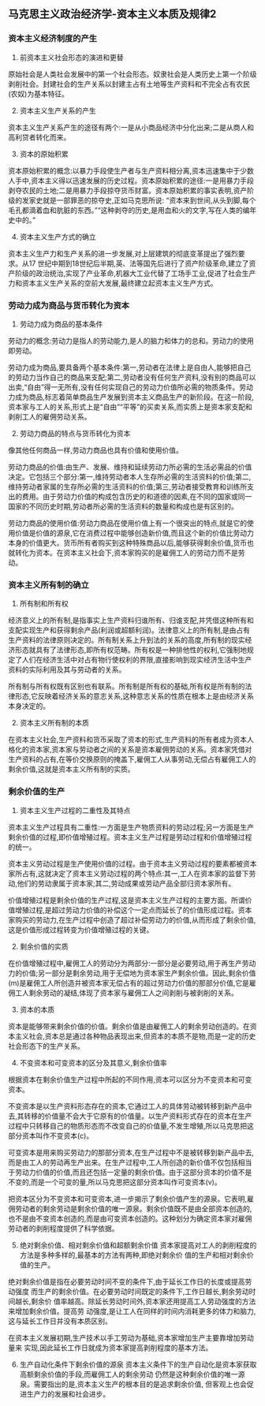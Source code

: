 ## 马克思主义政治经济学-资本主义本质及规律2

### 资本主义经济制度的产生

1. 前资本主义社会形态的演进和更替

原始社会是人类社会发展中的第一个社会形态。奴隶社会是人类历史上第一个阶级剥削社会。封建社会的生产关系以封建主占有土地等生产资料和不完全占有农民(农奴)为基本特征。

2. 资本主义生产关系的产生

资本主义生产关系产生的途径有两个:一是从小商品经济中分化出来;二是从商人和高利贷者转化而来。

3. 资本的原始积累

资本原始积累的概念:以暴力手段使生产者与生产资料相分离,资本迅速集中于少数人手中,资本主义得以迅速发展的历史过程。资本原始积累的途径:一是用暴力手段剥夺农民的土地;二是用暴力手段掠夺货币财富。资本原始积累的事实表明,资产阶级的发家史就是一部罪恶的掠夺史,正如马克思所说:
“资本来到世间,从头到脚,每个毛孔都滴着血和肮脏的东西。”“这种剥夺的历史,是用血和火的文字,写在人类的编年史中的。”

4. 资本主义生产方式的确立

资本主义生产力和生产关系的进一步发展,对上层建筑的彻底变革提出了强烈要求。从17 世纪中期到18世纪后半期,英、法等国先后进行了资产阶级革命,建立了资产阶级的政治统治,实现了产业革命,机器大工业代替了工场手工业,促进了社会生产力和资本主义生产关系的空前大发展,最终建立起资本主义生产方式。

### 劳动力成为商品与货币转化为资本

1. 劳动力成为商品的基本条件

劳动力的概念:劳动力是指人的劳动能力,是人的脑力和体力的总和。劳动力的使用即劳动。

劳动力成为商品,要具备两个基本条件:第一,劳动者在法律上是自由人,能够把自己的劳动力当作自己的商品来支配;第二,劳动者没有任何生产资料,没有别的商品可以出卖,“自由”得一无所有,没有任何实现自己的劳动力价值所必需的物质条件。劳动力成为商品,标志着简单商品生产发展到资本主义商品生产的新阶段。在这一阶段,资本家与工人的关系,形式上是“自由”“平等”的买卖关系,而实质上是资本家支配和剥削工人的雇佣劳动关系。

2. 劳动力商品的特点与货币转化为资本

像其他任何商品一样,劳动力商品也具有价值和使用价值。

劳动力商品的价值:由生产、发展、维持和延续劳动力所必需的生活必需品的价值决定。它包括三个部分:第一,维持劳动者本人生存所必需的生活资料的价值;第二,维持劳动者家属的生存所必需的生活资料的价值;第三,劳动者接受教育和训练所支出的费用。由于劳动力价值的构成包含历史的和道德的因素,在不同的国家或同一国家的不同历史时期,劳动者所必需的生活资料的数量和构成也是有区别的。

劳动力商品的使用价值:劳动力商品在使用价值上有一个很突出的特点,就是它的使用价值是价值的源泉,它在消费过程中能够创造新价值,而且这个新的价值比劳动力本身的价值更大。货币所有者购买到这种特殊商品以后,能够获得剩余价值,货币也就转化为资本。在资本主义社会下,资本家购买的是雇佣工人的劳动力而不是劳动。

### 资本主义所有制的确立

1. 所有制和所有权

经济意义上的所有制,是指事实上生产资料归谁所有、归谁支配,并凭借这种所有和支配实现生产和获得剩余产品(利润或超额利润)。法律意义上的所有制,是由占有生产资料的法律原则决定的。所有制关系上升到法的关系的高度,所有制的现实经济形态就具有了法律形态,即所有权范畴。所有权是一种排他性的权利,它强制地规定了人们在经济生活中对占有物行使权利的界限,直接影响到现实经济生活中生产资料的实际利用及其与劳动者的关系。

所有制与所有权既有区别也有联系。所有制是所有权的基础,所有权是所有制的法律形态,它反映着经济关系的意志关系,这种意志关系的性质在根本上是由经济关系本身决定的。

2. 资本主义所有制的本质

在资本主义社会,生产资料和货币采取了资本的形式,生产资料的所有者成为资本人格化的资本家,资本家与劳动者之间的关系是资本雇佣劳动的关系。资本家凭借对生产资料的占有,在等价交换原则的掩盖下,雇佣工人从事劳动,无偿占有雇佣工人的剩余价值,这就是资本主义所有制的实质。

### 剩余价值的生产

1. 资本主义生产过程的二重性及其特点

资本主义生产过程具有二重性:一方面是生产物质资料的劳动过程;另一方面是生产剩余价值的过程,即价值增殖过程。资本主义生产过程是劳动过程和价值增殖过程的统一。

资本主义劳动过程是生产使用价值的过程。由于资本主义劳动过程的要素都被资本家所占有,这就决定了资本主义劳动过程的两个特点:其一,工人在资本家的监督下劳动,他们的劳动隶属于资本家;其二,劳动成果或劳动产品全部归资本家所有。

价值增殖过程是剩余价值的生产过程,这是资本主义生产过程的主要方面。所谓价值增殖过程,是超过劳动力价值的补偿这个一定点而延长了的价值形成过程。资本家购买的劳动力,在生产过程中创造了超过补偿劳动力的价值,从而形成了剩余价值,这是价值形成过程转变为价值增殖过程的关键。

2. 剩余价值的实质

在价值增殖过程中,雇佣工人的劳动分为两部分:一部分是必要劳动,用于再生产劳动力的价值;另一部分是剩余劳动,用于无偿地为资本家生产剩余价值。因此,剩余价值(m)是雇佣工人所创造并被资本家无偿占有的超过劳动力价值的那部分价值,它是雇佣工人剩余劳动的凝结,体现了资本家与雇佣工人之间剥削与被剥削的关系。

3. 资本的本质

资本是能够带来剩余价值的价值。剩余价值是由雇佣工人的剩余劳动创造的。在资本主义社会,资本总是通过各种物品表现出来,但资本的本质不是物,而是一定的历史社会形态下的生产关系。

4. 不变资本和可变资本的区分及其意义,剩余价值率

根据资本在剩余价值生产过程中所起的不同作用,资本可以区分为不变资本和可变资本。

不变资本是以生产资料形态存在的资本,它通过工人的具体劳动被转移到新产品中去,其转移的价值量不会大于它原有的价值量。以生产资料形式存在的资本在生产过程中只转移自己的物质形态而不改变自己的价值量,不发生增殖,所以马克思把这部分资本叫作不变资本(c)。

可变资本是用来购买劳动力的那部分资本,在生产过程中不是被转移到新产品中去,而是由工人的劳动再生产出来。在生产过程中,工人所创造的新价值不仅包括相当于劳动力价值的价值,而且还包括一定量的剩余价值。由于这部分资本的价值不是不变的,而是一个可变的量,所以马克思把这部分资本叫作可变资本(v)。

把资本区分为不变资本和可变资本,进一步揭示了剩余价值产生的源泉。它表明,雇佣劳动者的剩余劳动是剩余价值的唯一源泉。剩余价值既不是由全部资本创造的,也不是由不变资本创造的,而是由可变资本创造的。这种划分为确定资本家对雇佣劳动者的剥削程度提供了科学依据。

5. 绝对剩余价值、相对剩余价值和超额剩余价值
资本家提高对工人的剥削程度的方法是多种多样的,最基本的方法有两种,即绝对剩余价
值的生产和相对剩余价值的生产。

绝对剩余价值是指在必要劳动时间不变的条件下,由于延长工作日的长度或提高劳动强度
而生产的剩余价值。在必要劳动时间既定的条件下,工作日越长,剩余劳动时间越长,剩余价
值率越高。除延长劳动时间外,资本家还用提高工人劳动强度的方法来增加剩余价值。提高劳
动强度,是让工人在同样的时间内消耗更多的体力和脑力,这与延长工作日并没有本质区别。

在资本主义发展初期,生产技术以手工劳动为基础,资本家增加生产主要靠增加劳动量来
实现,因此延长工作日就成为资本家提高剥削程度的基本方法。

6. 生产自动化条件下剩余价值的源泉
资本主义条件下的生产自动化是资本家获取高额剩余价值的手段,而雇佣工人的剩余劳动
仍然是这种剩余价值的唯一源泉。需要指出的是,资本主义生产的根本目的是追求剩余价值,
但客观上也会促进生产力的发展和社会进步。

